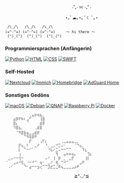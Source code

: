 <div align="center">
  ⋅˚₊‧ ୨୧ ‧₊˚ ⋅

  ⋆｡ﾟ☁︎｡⋆｡ ﾟ☾ ﾟ｡⋆   
</div>

```
 /\_/\   /\_/\   /\_/\
(=^·^=) (=^·^=) (=^·^=)     〜 hi there 〜
 (")_(")  (")_(")  (")_(")
```

### Programmiersprachen (Anfängerin)
[![Python](https://img.shields.io/badge/-Python-3776AB?style=for-the-badge&logo=python&logoColor=FFD43B)](https://www.python.org/)
[![HTML](https://img.shields.io/badge/-HTML-3366CC?style=for-the-badge&logo=htmx&logoColor=FFFFFF)](https://www.w3schools.com/html/)
[![CSS](https://img.shields.io/badge/-CSS-663399?style=for-the-badge&logo=css&logoColor=FFFFFF)](https://www.w3schools.com/css/)
[![SWIFT](https://img.shields.io/badge/-Swift-F05138?style=for-the-badge&logo=swift&logoColor=FFFFFF)](https://developer.apple.com/swift/)

### Self-Hosted
[![Nextcloud](https://img.shields.io/badge/-Nextcloud-0082C9?style=for-the-badge&logo=nextcloud&logoColor=FFFFFF)](https://github.com/nextcloud)
[![Immich](https://img.shields.io/badge/-Immich-4250AF?style=for-the-badge&logo=immich&logoColor=FFFFFF)](https://github.com/immich-app)
[![Homebridge](https://img.shields.io/badge/-Homebridge-491F59?style=for-the-badge&logo=homebridge&logoColor=FFFFFF)](https://github.com/homebridge)
[![AdGuard Home](https://img.shields.io/badge/-AdGurd_Home-68BC71?style=for-the-badge&logo=adguard&logoColor=FFFFFF)](https://github.com/AdguardTeam/AdGuardHome)

### Sonstiges Gedöns
[![macOS](https://img.shields.io/badge/-macOS-000000?style=for-the-badge&logo=apple&logoColor=FFFFFF)](https://www.apple.com/de/macos/)
[![Debian](https://img.shields.io/badge/-Debian-A81D33?style=for-the-badge&logo=debian&logoColor=FFFFFF)](https://github.com/Debian)
[![QNAP](https://img.shields.io/badge/-QNAP-0C2E82?style=for-the-badge&logo=webdriverio&logoColor=ffffff)](https://www.qnap.com/de-de/)
[![Raspberry Pi](https://img.shields.io/badge/-Raspberry_Pi-A22846?style=for-the-badge&logo=raspberrypi&logoColor=FFFFFF)](https://github.com/raspberrypi)
[![Docker](https://img.shields.io/badge/-Docker-2496ED?style=for-the-badge&logo=docker&logoColor=FFFFFF)](https://github.com/docker)

```
⠀⠀⠀⠀⠀⠀⠀⠀⠀⢀⣤⡶⢶⣦⡀
⠀⠀⠀⣴⡿⠟⠷⠆⣠⠋⠀⠀⠀⢸⣿
⠀⠀⠀⣿⡄⠀⠀⠀⠈⠀⠀⠀⠀⣾⡿
⠀⠀⠀⠹⣿⣦⡀⠀⠀⠀⠀⢀⣾⣿
⠀⠀⠀⠀⠈⠻⣿⣷⣦⣀⣠⣾⡿ ㅤㅤ
⠀⠀⠀⠀⠀⠀⠀⠉⠻⢿⡿⠟
⠀⠀⠀⠀⠀⠀⠀⠀⠀⡟⠀⠀⠀⢠⠏⡆⠀⠀⠀⠀⠀⢀⣀⣤⣤⣤⣀⡀
⠀⠀⠀⠀⠀⡟⢦⡀⠇⠀⠀⣀⠞⠀⠀⠘⡀⢀⡠⠚⣉⠤⠂⠀⠀⠀⠈⠙⢦⡀
⠀⠀⠀⠀⠀⡇⠀⠉⠒⠊⠁⠀⠀⠀⠀⠀⠘⢧⠔⣉⠤⠒⠒⠉⠉⠀⠀⠀⠀⠹⣆
⠀⠀⠀⠀⠀⢰⠀⠀⠀⠀⠀⠀⠀⠀⠀⠀⠀⠀⠀⢻⠀⠀⣤⠶⠶⢶⡄⠀⠀⠀⠀⢹⡆
⠀⣀⠤⠒⠒⢺⠒⠀⠀⠀⠀⠀⠀⠀⠀⠤⠊⠀⢸⠀⡿⠀⡀⠀⣀⡟⠀⠀⠀⠀⢸⡇
⠈⠀⠀⣠⠴⠚⢯⡀⠐⠒⠚⠉⠀⢶⠂⠀⣀⠜⠀⢿⡀⠉⠚⠉⠀⠀⠀⠀⣠⠟
⠀⠠⠊⠀⠀⠀⠀⠙⠂⣴⠒⠒⣲⢔⠉⠉⣹⣞⣉⣈⠿⢦⣀⣀⣀⣠⡴⠟ 
```

<div align="center">
  ≧^◡^≦   
</div>

<!--
**lana-svetik/lana-svetik** is a ✨ _special_ ✨ repository because its `README.md` (this file) appears on your GitHub profile.
-->
